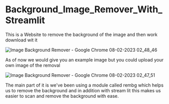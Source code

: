 # Background_Image_Remover_With_Streamlit


This is a Website to remove the background of the image and then work download wit it <br>

 ![Image Background Remover - Google Chrome 08-02-2023 02_48_46](https://user-images.githubusercontent.com/82018631/217368122-df7176d2-1af7-4ea6-b486-a7c43abd581f.png)


As of now we would give you an example image but you could upload your own image of the removal <br>


![Image Background Remover - Google Chrome 08-02-2023 02_47_51](https://user-images.githubusercontent.com/82018631/217368203-7338bb67-6a46-4191-86b9-cbb4bffef782.png)


The main part of it is we've been using a module called rembg which helps us to remove the background and in addition with stream lit this makes us easier to scan and remove the background with ease.

